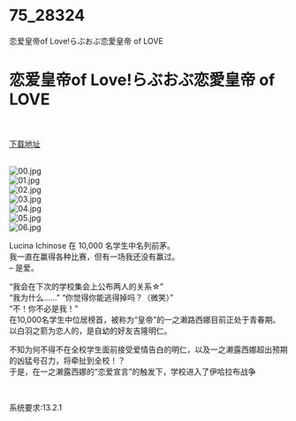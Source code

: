 # 75_28324
恋爱皇帝of Love!らぶおぶ恋愛皇帝 of LOVE
# 恋爱皇帝of Love!らぶおぶ恋愛皇帝 of LOVE
 <br/></br>
[下载地址](https://www.switch520.cc/article/28324 "下载地址")
<br/></br>

<p><img title="00.jpg" src="https://www.switch520.cc/muke_img/2022_03_17_9b706b05f37f9.jpg" alt="00.jpg"><br>
<img title="01.jpg" src="https://www.switch520.cc/muke_img/2022_03_17_1eb35ded45794.jpg" alt="01.jpg"><br>
<img title="02.jpg" src="https://www.switch520.cc/muke_img/2022_03_17_e04ed3a343d66.jpg" alt="02.jpg"><br>
<img title="03.jpg" src="https://www.switch520.cc/muke_img/2022_03_17_e40396b87c78b.jpg" alt="03.jpg"><br>
<img title="04.jpg" src="https://www.switch520.cc/muke_img/2022_03_17_e69274dd380ab.jpg" alt="04.jpg"><br>
<img title="05.jpg" src="https://www.switch520.cc/muke_img/2022_03_17_31563a99c05a8.jpg" alt="05.jpg"><br>
<img title="06.jpg" src="https://www.switch520.cc/muke_img/2022_03_17_2d7a6d483a1df.jpg" alt="06.jpg"></p>
<p>Lucina Ichinose 在 10,000 名学生中名列前茅。<br>
我一直在赢得各种比赛，但有一场我还没有赢过。<br>
– 是爱。</p>
<p>“我会在下次的学校集会上公布两人的关系☆”<br>
“我为什么……” “你觉得你能逃得掉吗？（微笑）”<br>
“不！你不必是我！”<br>
在10,000名学生中位居榜首，被称为“皇帝”的一之濑路西娜目前正处于青春期。<br>
以白羽之箭为恋人的，是自幼的好友吉隆明仁。</p>
<p>不知为何不得不在全校学生面前接受爱情告白的明仁，以及一之濑露西娜超出预期的凶猛号召力，将牵扯到全校！？<br>
于是，在一之濑露西娜的“恋爱宣言”的触发下，学校进入了伊哈拉布战争</p>
<p>&nbsp;</p>
<p>系统要求:13.2.1</p>



